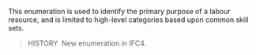 ﻿This enumeration is used to identify the primary purpose of a labour resource, and is limited to high-level categories based upon common skill sets.

> HISTORY&nbsp; New enumeration in IFC4.